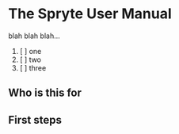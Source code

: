 # The Spryte User Manual

blah blah blah...

1. [ ] one
2. [ ] two
3. [ ] three

## Who is this for



## First steps